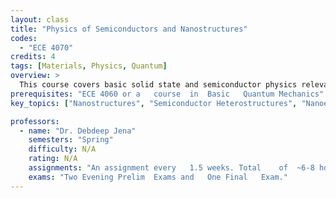 ```yaml
---
layout: class
title: "Physics of Semiconductors and Nanostructures"
codes:
  - "ECE 4070"
credits: 4
tags: [Materials, Physics, Quantum]
overview: >
  This course covers basic solid state and semiconductor physics relevant for understanding electronic and optical devices. Topics include crystalline structures, bonding in atoms and solids, energy bands in solids, electron statistics and dynamics in energy bands, effective mass equation, carrier transport in solids, Boltzmann transport equation, semiconductor homo- and hetero-junctions, optical processes in semiconductors, electronic and optical properties of semiconductor nanostructures, semiconductor quantum wells, wires, and dots, electron transport in reduced dimensions, semiconductor lasers and optoelectronics, high-frequency response of electrons in solids and plasmons.
prerequisites: "ECE	4060 or	a	course	in	Basic	Quantum	Mechanics"
key_topics: ["Nanostructures", "Semiconductor Heterostructures", "Nanoelectronic", "Nanophotonics"]

professors:
  - name: "Dr. Debdeep Jena"
    semesters: "Spring"
    difficulty: N/A
    rating: N/A
    assignments: "An assignment every	1.5	weeks. Total	of	~6-8 homework	assignments	per	semester.	"
    exams: "Two	Evening	Prelim	Exams and	One	Final	Exam."
---
```

